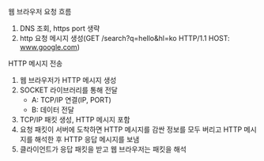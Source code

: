 웹 브라우저 요청 흐름
1. DNS 조회, https port 생략
2. http 요청 메시지 생성(GET /search?q=hello&hl=ko HTTP/1.1 HOST: www.google.com)

HTTP 메시지 전송
1. 웹 브라우저가 HTTP 메시지 생성
2. SOCKET 라이브러리를 통해 전달
    - A: TCP/IP 연결(IP, PORT)
    - B: 데이터 전달
3. TCP/IP 패킷 생성, HTTP 메시지 포함
4. 요청 패킷이 서버에 도착하면 HTTP 메시지를 감싼 정보를 모두 버리고 HTTP 메시지를 해석한 후 HTTP 응답 메시지를 보냄
5. 클라이언트가 응답 패킷을 받고 웹 브라우저는 패킷을 해석